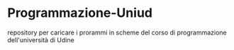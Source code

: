 # Programmazione-Uniud

repository per caricare i prorammi in scheme del corso di programmazione dell'università di Udine
